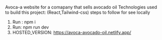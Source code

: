 Avoca-a website for a comapany that sells avocado oil
Technologies used to build this project: 
(React,Tailwind-css)
steps to follow for see locally
1. Run : npm i
2. Run: npm run dev
3. HOSTED_VERSION: https://avoca-avocado-oil.netlify.app/
